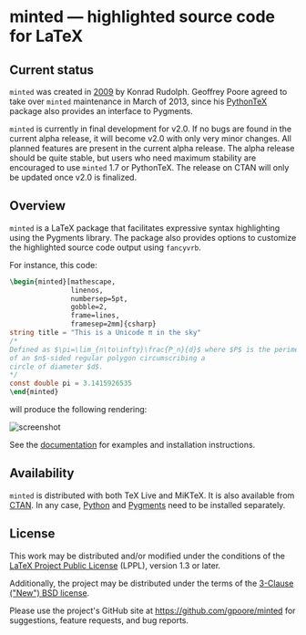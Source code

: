 # minted — highlighted source code for LaTeX


## Current status

`minted` was created in [2009](http://stackoverflow.com/questions/1966425/source-code-highlighting-in-latex/1985330#1985330)
by Konrad Rudolph.  Geoffrey Poore agreed to take over `minted` maintenance
in March of 2013, since his [PythonTeX](https://github.com/gpoore/pythontex)
package also provides an interface to Pygments.

`minted` is currently in final development for v2.0.  If no bugs are found in
the current alpha release, it will become v2.0 with only very minor changes.
All planned features are present in the current alpha release.  The alpha 
release should be quite stable, but users who need maximum stability are 
encouraged to use `minted` 1.7 or PythonTeX.  The release on CTAN will only 
be updated once v2.0 is finalized.


## Overview

`minted` is a LaTeX package that facilitates expressive syntax highlighting 
using the Pygments library.  The package also provides options to customize 
the highlighted source code output using `fancyvrb`.

For instance, this code:

``` latex
\begin{minted}[mathescape,
               linenos,
               numbersep=5pt,
               gobble=2,
               frame=lines,
               framesep=2mm]{csharp}
string title = "This is a Unicode π in the sky"
/*
Defined as $\pi=\lim_{n\to\infty}\frac{P_n}{d}$ where $P$ is the perimeter
of an $n$-sided regular polygon circumscribing a
circle of diameter $d$.
*/
const double pi = 3.1415926535
\end{minted}
```

will produce the following rendering:

![screenshot](http://i.stack.imgur.com/OLUjl.png)

See the [documentation](https://github.com/gpoore/minted/source/minted.pdf)
for examples and installation instructions.


## Availability

`minted` is distributed with both TeX Live and MiKTeX. It is also available 
from [CTAN](http://www.ctan.org/pkg/minted).  In any case, 
[Python](http://python.org/) and [Pygments](http://pygments.org/download/) 
need to be installed separately.


## License

This work may be distributed and/or modified under the conditions of the 
[LaTeX Project Public License](http://www.latex-project.org/lppl.txt) (LPPL),
version 1.3 or later.

Additionally, the project may be distributed under the terms of the 
[3-Clause ("New") BSD license](http://opensource.org/licenses/BSD-3-Clause).

Please use the project's GitHub site at <https://github.com/gpoore/minted>
for suggestions, feature requests, and bug reports.
